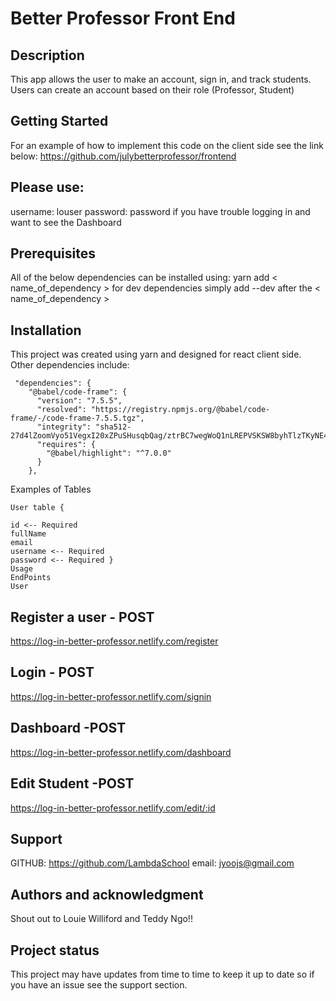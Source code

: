 # Better Professor Front End

## Description
This app allows the user to make an account, sign in, and track students. Users can create an account based on their role (Professor, Student)

## Getting Started
For an example of how to implement this code on the client side see the link below: https://github.com/julybetterprofessor/frontend

## Please use: 
username: louser
password: password
if you have trouble logging in and want to see the Dashboard

## Prerequisites
All of the below dependencies can be installed using:
yarn add < name_of_dependency >
for dev dependencies simply add --dev after the < name_of_dependency >

## Installation
This project was created using yarn and designed for react client side. Other dependencies include:
```
 "dependencies": {
    "@babel/code-frame": {
      "version": "7.5.5",
      "resolved": "https://registry.npmjs.org/@babel/code-frame/-/code-frame-7.5.5.tgz",
      "integrity": "sha512-27d4lZoomVyo51VegxI20xZPuSHusqbQag/ztrBC7wegWoQ1nLREPVSKSW8byhTlzTKyNE4ifaTA6lCp7JjpFw==",
      "requires": {
        "@babel/highlight": "^7.0.0"
      }
    },
```

Examples of Tables
```
User table {

id <-- Required
fullName
email
username <-- Required
password <-- Required }
Usage
EndPoints
User
```

## Register a user - POST

https://log-in-better-professor.netlify.com/register

## Login - POST

https://log-in-better-professor.netlify.com/signin


## Dashboard -POST

https://log-in-better-professor.netlify.com/dashboard

## Edit Student -POST

https://log-in-better-professor.netlify.com/edit/:id

## Support
GITHUB: https://github.com/LambdaSchool 
email: jyoojs@gmail.com

## Authors and acknowledgment
Shout out to Louie Williford and Teddy Ngo!!


## Project status
This project may have updates from time to time to keep it up to date so if you have an issue see the support section.
